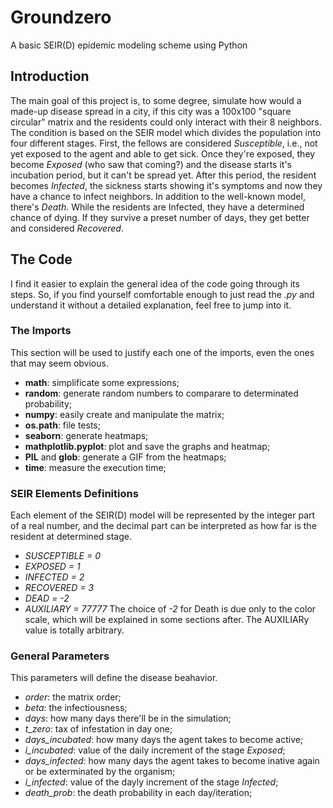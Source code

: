 # Groundzero
A basic SEIR(D) epidemic modeling scheme using Python
## Introduction


   The main goal of this project is, to some degree, simulate how would a made-up disease spread in a city, if this city was a 100x100 "square circular" matrix and the residents could only interact with their 8 neighbors. The condition is based on the SEIR model which divides the population into four different stages. First, the fellows are considered *Susceptible*, i.e., not yet exposed to the agent and able to get sick. Once they're exposed, they become *Exposed* (who saw that coming?) and the disease starts it's incubation period, but it can't be spread yet. After this period, the resident becomes *Infected*, the sickness starts showing it's symptoms and now they have a chance to infect neighbors. In addition to the well-known model, there's *Death*. While the residents are Infected, they have a determined chance of dying. If they survive a preset number of days, they get better and considered *Recovered*.
  
  
## The Code
   I find it easier to explain the general idea of the code going through its steps. So, if you find yourself comfortable enough to just read the *.py* and understand it without a detailed explanation, feel free to jump into it.
### The Imports
   This section will be used to justify each one of the imports, even the ones that may seem obvious.
  
  
   * **math**: simplificate some expressions;
   * **random**: generate random numbers to comparare to determinated probability;
   * **numpy**: easily create and manipulate the matrix;
   * **os.path**: file tests;
   * **seaborn**: generate heatmaps;
   * **mathplotlib.pyplot**: plot and save the graphs and heatmap;
   * **PIL** and **glob**: generate a GIF from the heatmaps;
   * **time**: measure the execution time;
   
   
### SEIR Elements Definitions
   Each element of the SEIR(D) model will be represented by the integer part of a real number, and the decimal part can be interpreted as how far is the resident at determined stage.
   * *SUSCEPTIBLE = 0*
   * *EXPOSED = 1*
   * *INFECTED = 2*
   * *RECOVERED = 3*
   * *DEAD = -2*
   * *AUXILIARY = 77777*
   The choice of *-2* for Death is due only to the color scale, which will be explained in some sections after. The AUXILIARy value is totally arbitrary.

### General Parameters
   This parameters will define the disease beahavior.
   * *order*: the matrix order;
   * *beta*: the infectiousness;
   * *days*: how many days there'll be in the simulation;
   * *t_zero*: tax of infestation in day one;
   * *days_incubated*: how many days the agent takes to become active;
   * *i_incubated*: value of the daily increment of the stage *Exposed*;
   * *days_infected*: how many days the agent takes to become inative again or be exterminated by the organism;
   * *i_infected*: value of the dayly increment of the stage *Infected*;
   * *death_prob*: the death probability in each day/iteration;
